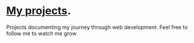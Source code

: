 # <ins>My projects</ins>.

Projects documenting my journey through web development. 
Feel free to follow me to watch me grow
